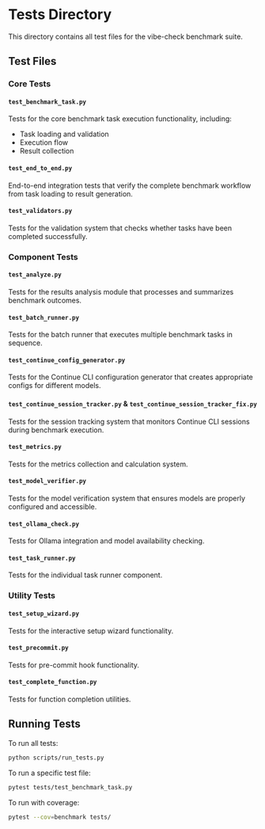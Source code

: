 # Tests Directory

This directory contains all test files for the vibe-check benchmark suite.

## Test Files

### Core Tests

#### `test_benchmark_task.py`
Tests for the core benchmark task execution functionality, including:
- Task loading and validation
- Execution flow
- Result collection

#### `test_end_to_end.py`
End-to-end integration tests that verify the complete benchmark workflow from task loading to result generation.

#### `test_validators.py`
Tests for the validation system that checks whether tasks have been completed successfully.

### Component Tests

#### `test_analyze.py`
Tests for the results analysis module that processes and summarizes benchmark outcomes.

#### `test_batch_runner.py`
Tests for the batch runner that executes multiple benchmark tasks in sequence.

#### `test_continue_config_generator.py`
Tests for the Continue CLI configuration generator that creates appropriate configs for different models.

#### `test_continue_session_tracker.py` & `test_continue_session_tracker_fix.py`
Tests for the session tracking system that monitors Continue CLI sessions during benchmark execution.

#### `test_metrics.py`
Tests for the metrics collection and calculation system.

#### `test_model_verifier.py`
Tests for the model verification system that ensures models are properly configured and accessible.

#### `test_ollama_check.py`
Tests for Ollama integration and model availability checking.

#### `test_task_runner.py`
Tests for the individual task runner component.

### Utility Tests

#### `test_setup_wizard.py`
Tests for the interactive setup wizard functionality.

#### `test_precommit.py`
Tests for pre-commit hook functionality.

#### `test_complete_function.py`
Tests for function completion utilities.

## Running Tests

To run all tests:
```bash
python scripts/run_tests.py
```

To run a specific test file:
```bash
pytest tests/test_benchmark_task.py
```

To run with coverage:
```bash
pytest --cov=benchmark tests/
```